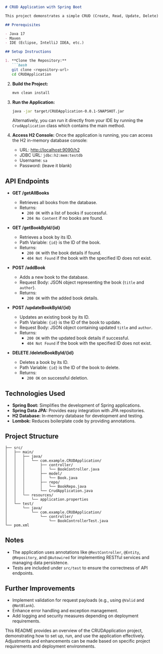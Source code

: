 ```markdown
# CRUD Application with Spring Boot

This project demonstrates a simple CRUD (Create, Read, Update, Delete) application using Spring Boot with an H2 in-memory database. It provides RESTful APIs to manage books, including functionalities to retrieve all books, retrieve a book by ID, add a new book, update an existing book, and delete a book.

## Prerequisites

- Java 17
- Maven
- IDE (Eclipse, IntelliJ IDEA, etc.)

## Setup Instructions

1. **Clone the Repository:**
   ```bash
   git clone <repository-url>
   cd CRUDApplication
   ```

2. **Build the Project:**
   ```bash
   mvn clean install
   ```

3. **Run the Application:**
   ```bash
   java -jar target/CRUDApplication-0.0.1-SNAPSHOT.jar
   ```
   Alternatively, you can run it directly from your IDE by running the `CrudApplication` class which contains the main method.

4. **Access H2 Console:**
   Once the application is running, you can access the H2 in-memory database console:
   - URL: [http://localhost:9090/h2](http://localhost:9090/h2)
   - JDBC URL: `jdbc:h2:mem:testdb`
   - Username: `sa`
   - Password: (leave it blank)

## API Endpoints

- **GET /getAllBooks**
  - Retrieves all books from the database.
  - Returns:
    - `200 OK` with a list of books if successful.
    - `204 No Content` if no books are found.

- **GET /getBookById/{id}**
  - Retrieves a book by its ID.
  - Path Variable: `{id}` is the ID of the book.
  - Returns:
    - `200 OK` with the book details if found.
    - `404 Not Found` if the book with the specified ID does not exist.

- **POST /addBook**
  - Adds a new book to the database.
  - Request Body: JSON object representing the book (`title` and `author`).
  - Returns:
    - `200 OK` with the added book details.

- **POST /updateBookById/{id}**
  - Updates an existing book by its ID.
  - Path Variable: `{id}` is the ID of the book to update.
  - Request Body: JSON object containing updated `title` and `author`.
  - Returns:
    - `200 OK` with the updated book details if successful.
    - `404 Not Found` if the book with the specified ID does not exist.

- **DELETE /deleteBookById/{id}**
  - Deletes a book by its ID.
  - Path Variable: `{id}` is the ID of the book to delete.
  - Returns:
    - `200 OK` on successful deletion.

## Technologies Used

- **Spring Boot:** Simplifies the development of Spring applications.
- **Spring Data JPA:** Provides easy integration with JPA repositories.
- **H2 Database:** In-memory database for development and testing.
- **Lombok:** Reduces boilerplate code by providing annotations.

## Project Structure

```
├── src/
│   ├── main/
│   │   ├── java/
│   │   │   └── com.example.CRUDApplication/
│   │   │       ├── controller/
│   │   │       │   └── BookController.java
│   │   │       ├── model/
│   │   │       │   └── Book.java
│   │   │       ├── repo/
│   │   │       │   └── BookRepo.java
│   │   │       └── CrudApplication.java
│   │   └── resources/
│   │       └── application.properties
│   └── test/
│       └── java/
│           └── com.example.CRUDApplication/
│               └── controller/
│                   └── BookControllerTest.java
└── pom.xml
```

## Notes

- The application uses annotations like `@RestController`, `@Entity`, `@Repository`, and `@Autowired` for implementing RESTful services and managing data persistence.
- Tests are included under `src/test` to ensure the correctness of API endpoints.

## Further Improvements

- Implement validation for request payloads (e.g., using `@Valid` and `@NotBlank`).
- Enhance error handling and exception management.
- Add logging and security measures depending on deployment requirements.

This README provides an overview of the CRUDApplication project, demonstrating how to set up, run, and use the application effectively. Adjustments and enhancements can be made based on specific project requirements and deployment environments.
```
